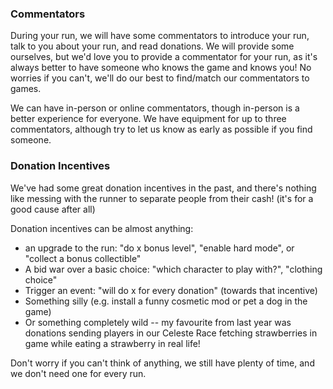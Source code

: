 

<div class="whats-on-wrapper">

<div class="content">

### Commentators

During your run, we will have some commentators to introduce your run, talk to you about your run, and read donations. We will provide some ourselves, but we'd love you to provide a commentator for your run, as it's always better to have someone who knows the game and knows you! No worries if you can't, we'll do our best to find/match our commentators to games. 

We can have in-person or online commentators, though in-person is a better experience for everyone. We have equipment for up to three commentators, although try to let us know as early as possible if you find someone.

</div>

<div class="content">

### Donation Incentives

We've had some great donation incentives in the past, and there's nothing like messing with the runner to separate people from their cash! (it's for a good cause after all) 

Donation incentives can be almost anything:

- an upgrade to the run: "do x bonus level", "enable hard mode", or "collect a bonus collectible"
- A bid war over a basic choice: "which character to play with?", "clothing choice"
- Trigger an event: "will do x for every donation" (towards that incentive)
- Something silly (e.g. install a funny cosmetic mod or pet a dog in the game)
- Or something completely wild -- my favourite from last year was donations sending players in our Celeste Race fetching strawberries in game while eating a strawberry in real life!

Don't worry if you can't think of anything, we still have plenty of time, and we don't need one for every run.

</div>

</div>